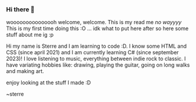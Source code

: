 ### Hi there 👋

wooooooooooooooh welcome, welcome.
This is my read me *no wayyyy* This is my first time doing this :O ... idk what to put here after so here some stuff about me ig :p

Hi my name is Sterre and I am learning to code :D. I know some HTML and CSS (since april 2021) and I am currently learning C# (since september 2023)! I love listening to music, everything between indie rock to classic. I have variating hobbies like: drawing, playing the guitar, going on long walks and making art. 

enjoy looking at the stuff I made :D

~sterre 
